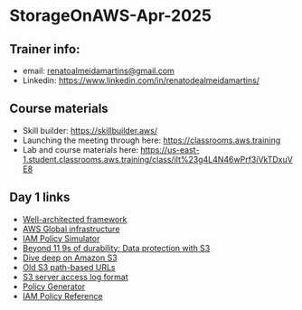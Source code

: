 # StorageOnAWS-Apr-2025

## Trainer info:
- email: renatoalmeidamartins@gmail.com
- Linkedin: https://www.linkedin.com/in/renatodealmeidamartins/

## Course materials
- Skill builder: https://skillbuilder.aws/
- Launching the meeting through here: https://classrooms.aws.training
- Lab and course materials here: https://us-east-1.student.classrooms.aws.training/class/ilt%23g4L4N46wPrf3iVkTDxuVE8

## Day 1 links
- [Well-architected framework](https://aws.amazon.com/architecture/well-architected/?wa-lens-whitepapers.sort-by=item.additionalFields.sortDate&wa-lens-whitepapers.sort-order=desc&wa-guidance-whitepapers.sort-by=item.additionalFields.sortDate&wa-guidance-whitepapers.sort-order=desc)
- [AWS Global infrastructure](https://aws.amazon.com/about-aws/global-infrastructure/?p=ngi&loc=1)
- [IAM Policy Simulator](https://policysim.aws.amazon.com/)
- [Beyond 11 9s of durability: Data protection with S3](https://www.youtube.com/watch?v=XyRdMT4zUrA)
- [Dive deep on Amazon S3](https://www.youtube.com/watch?v=sYDJYqvNeXU)
- [Old S3 path-based URLs](https://aws.amazon.com/blogs/aws/amazon-s3-path-deprecation-plan-the-rest-of-the-story/)
- [S3 server access log format](https://docs.aws.amazon.com/AmazonS3/latest/userguide/LogFormat.html#log-record-fields)
- [Policy Generator](https://awspolicygen.s3.amazonaws.com/policygen.html)
- [IAM Policy Reference](https://docs.aws.amazon.com/IAM/latest/UserGuide/reference_policies.html)
